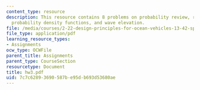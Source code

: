 ```yaml
---
content_type: resource
description: This resource contains 8 problems on probability review, random variables,
  probability density functions, and wave elevation.
file: /media/courses/2-22-design-principles-for-ocean-vehicles-13-42-spring-2005/7c7c62893690587be95db693d53680ae_hw3.pdf
file_type: application/pdf
learning_resource_types:
- Assignments
ocw_type: OCWFile
parent_title: Assignments
parent_type: CourseSection
resourcetype: Document
title: hw3.pdf
uid: 7c7c6289-3690-587b-e95d-b693d53680ae
---
```

